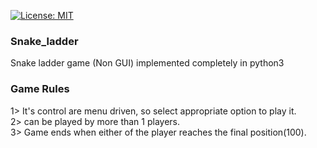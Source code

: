 [![License: MIT](https://img.shields.io/badge/License-MIT-yellow.svg)](https://opensource.org/licenses/MIT)

### Snake_ladder
Snake ladder game (Non GUI) implemented completely in python3 

### Game Rules
1> It's control are menu driven, so select appropriate option to play it.<br/>
2> can be played by more than 1 players.<br/>
3> Game ends when either of the player reaches the final position(100).<br/>
